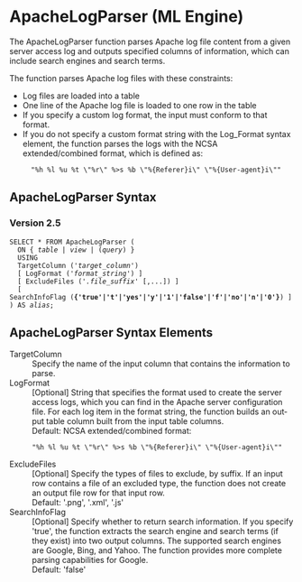 <html><head></head><body><div class="nested0" aria-labelledby="ariaid-title1" topicindex="1" topicid="lec1507842442019" id="lec1507842442019"><h1 class="title topictitle1" id="ariaid-title1">ApacheLogParser (ML Engine)</h1><div class="body conbody">
<p class="p">The ApacheLogParser function parses Apache log file content from a given server access log and outputs specified columns of information, which can include search engines and search terms.</p><div class="p">The function parses Apache log files with these constraints:
<ul class="ul" id="lec1507842442019__ul_llq_rbg_5cb">
<li class="li">Log files are loaded into a table</li>
<li class="li">One line of the Apache log file is loaded to one row in the table</li>
<li class="li">If you specify a custom log format, the input must conform to that format.</li>
<li class="li">If you do not specify a custom format string with the Log_Format syntax element, the function parses the logs with the NCSA extended/combined format, which is defined as:<pre class="pre codeblock" xml:space="preserve"><code>  "%h %l %u %t \"%r\" %>s %b \"%{Referer}i\" \"%{User-agent}i\""</code></pre></li></ul></div></div><div class="topic reference nested1" aria-labelledby="ariaid-title2" topicindex="2" topicid="lty1507842525953" xml:lang="en-us" lang="en-us" id="lty1507842525953">
<h2 class="title topictitle2" id="ariaid-title2">ApacheLogParser Syntax</h2><div class="body refbody"><div class="section" id="lty1507842525953__section_N1000E_N1000C_N10001">
<h3 class="title sectiontitle">Version 2.5</h3><pre class="pre codeblock" xml:space="preserve"><code>SELECT * FROM ApacheLogParser (
  <span>ON { <var class="keyword varname">table</var> | <var class="keyword varname">view</var> | (<var class="keyword varname">query</var>) }</span>
  USING
  TargetColumn ('<var class="keyword varname">target_column</var>')
  [ LogFormat ('<var class="keyword varname">format_string</var>') ]
  [ ExcludeFiles ('<var class="keyword varname">.file_suffix</var>' [,...]) ]
  [ SearchInfoFlag (<span><b>{'true'|'t'|'yes'|'y'|'1'|'false'|'f'|'no'|'n'|'0'}</b></span>) ]
) AS <var class="keyword varname">alias</var>;</code></pre></div></div></div><div class="topic reference nested1" aria-labelledby="ariaid-title3" topicindex="3" topicid="cmt1507843085457" xml:lang="en-us" lang="en-us" id="cmt1507843085457">
<h2 class="title topictitle2" id="ariaid-title3">ApacheLogParser Syntax Elements</h2><div class="body refbody"><div class="section" id="cmt1507843085457__section_N10011_N1000E_N10001"><dl class="dl parml"><dt class="dt pt dlterm">TargetColumn</dt><dd class="dd pd">Specify the name of the input column that contains the information to parse.</dd><dt class="dt pt dlterm">LogFormat</dt><dd class="dd pd">[Optional] String that specifies the format used to create the server access logs, which you can find in the Apache server configuration file. For each log item in the format string, the function builds an output table column built from the input table columns.</dd><dd class="dd pd ddexpand">Default: NCSA extended/combined format:<pre class="pre codeblock" xml:space="preserve"><code>"%h %l %u %t \"%r\" %>s %b \"%{Referer}i\" \"%{User-agent}i\""</code></pre></dd><dt class="dt pt dlterm">ExcludeFiles</dt><dd class="dd pd">[Optional] Specify the types of files to exclude, by suffix. If an input row contains a file of an excluded type, the function does not create an output file row for that input row.</dd><dd class="dd pd ddexpand">Default: '.png', '.xml', '.js'</dd><dt class="dt pt dlterm">SearchInfoFlag</dt><dd class="dd pd">[Optional] Specify whether to return search information. If you specify 'true', the function extracts the search engine and search terms (if they exist) into two output columns. The supported search engines are Google, Bing, and Yahoo. The function provides more complete parsing capabilities for Google.</dd><dd class="dd pd ddexpand">Default: 'false'</dd></dl></div></div></div></div></body></html>

